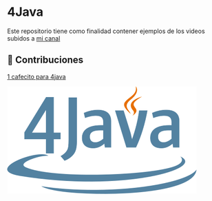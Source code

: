 # 4Java

Este repositorio tiene como finalidad contener ejemplos de los videos subidos a [mi canal](https://www.youtube.com/channel/UCJ4xVNp3zINYRMu7bkOsnkA) 

## 🤝 Contribuciones

[1 cafecito para 4java](https://cafecito.app/4java)

![4Java rectangule logo](/assets/4java.png "4Java logo")
